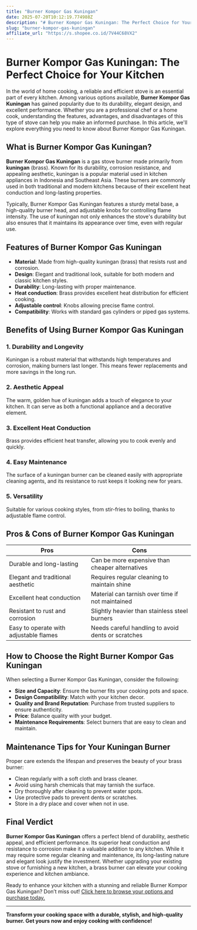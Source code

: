 ```yaml
---
title: "Burner Kompor Gas Kuningan"
date: 2025-07-20T10:12:19.774988Z
description: "# Burner Kompor Gas Kuningan: The Perfect Choice for Your Kitchen..."
slug: "burner-kompor-gas-kuningan"
affiliate_url: "https://s.shopee.co.id/7V44C68VX2"
---
```

# Burner Kompor Gas Kuningan: The Perfect Choice for Your Kitchen

In the world of home cooking, a reliable and efficient stove is an essential part of every kitchen. Among various options available, **Burner Kompor Gas Kuningan** has gained popularity due to its durability, elegant design, and excellent performance. Whether you are a professional chef or a home cook, understanding the features, advantages, and disadvantages of this type of stove can help you make an informed purchase. In this article, we'll explore everything you need to know about Burner Kompor Gas Kuningan.

## What is Burner Kompor Gas Kuningan?

**Burner Kompor Gas Kuningan** is a gas stove burner made primarily from **kuningan** (brass). Known for its durability, corrosion resistance, and appealing aesthetic, kuningan is a popular material used in kitchen appliances in Indonesia and Southeast Asia. These burners are commonly used in both traditional and modern kitchens because of their excellent heat conduction and long-lasting properties.

Typically, Burner Kompor Gas Kuningan features a sturdy metal base, a high-quality burner head, and adjustable knobs for controlling flame intensity. The use of kuningan not only enhances the stove's durability but also ensures that it maintains its appearance over time, even with regular use.

## Features of Burner Kompor Gas Kuningan

- **Material**: Made from high-quality kuningan (brass) that resists rust and corrosion.
- **Design**: Elegant and traditional look, suitable for both modern and classic kitchen styles.
- **Durability**: Long-lasting with proper maintenance.
- **Heat conduction**: Brass provides excellent heat distribution for efficient cooking.
- **Adjustable control**: Knobs allowing precise flame control.
- **Compatibility**: Works with standard gas cylinders or piped gas systems.

## Benefits of Using Burner Kompor Gas Kuningan

### 1. Durability and Longevity

Kuningan is a robust material that withstands high temperatures and corrosion, making burners last longer. This means fewer replacements and more savings in the long run.

### 2. Aesthetic Appeal

The warm, golden hue of kuningan adds a touch of elegance to your kitchen. It can serve as both a functional appliance and a decorative element.

### 3. Excellent Heat Conduction

Brass provides efficient heat transfer, allowing you to cook evenly and quickly.

### 4. Easy Maintenance

The surface of a kuningan burner can be cleaned easily with appropriate cleaning agents, and its resistance to rust keeps it looking new for years.

### 5. Versatility

Suitable for various cooking styles, from stir-fries to boiling, thanks to adjustable flame control.

## Pros & Cons of Burner Kompor Gas Kuningan

| Pros                                         | Cons                                              |
|----------------------------------------------|--------------------------------------------------|
| Durable and long-lasting                    | Can be more expensive than cheaper alternatives |
| Elegant and traditional aesthetic           | Requires regular cleaning to maintain shine     |
| Excellent heat conduction                   | Material can tarnish over time if not maintained|
| Resistant to rust and corrosion             | Slightly heavier than stainless steel burners   |
| Easy to operate with adjustable flames      | Needs careful handling to avoid dents or scratches |

## How to Choose the Right Burner Kompor Gas Kuningan

When selecting a Burner Kompor Gas Kuningan, consider the following:

- **Size and Capacity**: Ensure the burner fits your cooking pots and space.
- **Design Compatibility**: Match with your kitchen decor.
- **Quality and Brand Reputation**: Purchase from trusted suppliers to ensure authenticity.
- **Price**: Balance quality with your budget.
- **Maintenance Requirements**: Select burners that are easy to clean and maintain.

## Maintenance Tips for Your Kuningan Burner

Proper care extends the lifespan and preserves the beauty of your brass burner:

- Clean regularly with a soft cloth and brass cleaner.
- Avoid using harsh chemicals that may tarnish the surface.
- Dry thoroughly after cleaning to prevent water spots.
- Use protective pads to prevent dents or scratches.
- Store in a dry place and cover when not in use.

## Final Verdict

**Burner Kompor Gas Kuningan** offers a perfect blend of durability, aesthetic appeal, and efficient performance. Its superior heat conduction and resistance to corrosion make it a valuable addition to any kitchen. While it may require some regular cleaning and maintenance, its long-lasting nature and elegant look justify the investment. Whether upgrading your existing stove or furnishing a new kitchen, a brass burner can elevate your cooking experience and kitchen ambiance.

Ready to enhance your kitchen with a stunning and reliable Burner Kompor Gas Kuningan? Don’t miss out! [Click here to browse your options and purchase today.](https://s.shopee.co.id/7V44C68VX2)

---

**Transform your cooking space with a durable, stylish, and high-quality burner. Get yours now and enjoy cooking with confidence!**